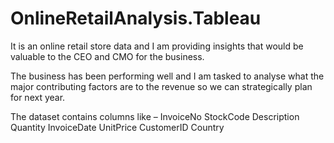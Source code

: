 # OnlineRetailAnalysis.Tableau

It is an online retail store data and I am providing insights that would be valuable to the CEO and CMO for the business. 

The business has been performing well and I am tasked to analyse what the major contributing factors are to the revenue so we can strategically plan for next year.

The dataset contains columns like –
	InvoiceNo 
	StockCode 
	Description 
	Quantity 
	InvoiceDate 
	UnitPrice 
	CustomerID 
	Country 
